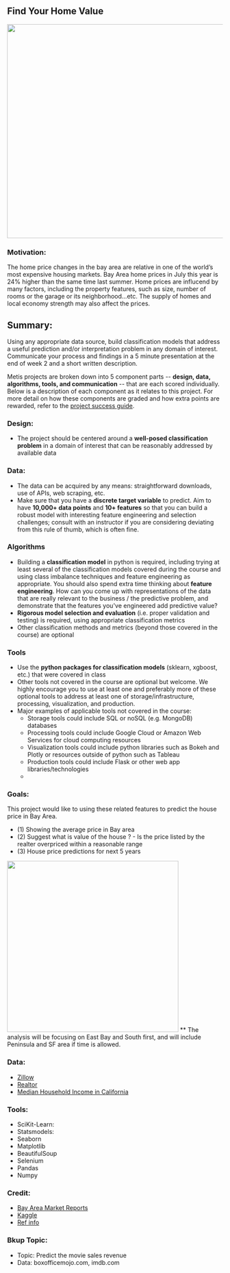 ## Find Your Home Value
<img src="https://user-images.githubusercontent.com/57165743/134412506-78ccf21b-5038-49c9-ad9c-cf7853b08b12.png" width="1000" height="500">

### Motivation:

The home price changes in the bay area are relative in one of the world’s most expensive housing markets. Bay Area home prices in July this year is 24% higher than the same time last summer.
Home prices are influcend by many factors, including the property features, such as size, number of rooms or the garage or its neighborhood...etc. The supply of homes and local economy strength may also affect the prices.

## Summary:

Using any appropriate data source, build classification models that address a useful prediction and/or interpretation 
problem in any domain of interest. Communicate your process and findings in a 5 minute presentation at the end of week 
2 and a short written description.

Metis projects are broken down into 5 component parts -- **design, data, algorithms, tools, and communication** -- that 
are each scored individually. Below is a description of each component as it relates to this project. For more detail 
on how these components are graded and how extra points are rewarded, refer to the [project success guide](./project_success_guide.md).  


### Design:

*  The project should be centered around a **well-posed classification problem** in a domain of interest that can be reasonably addressed by available data


### Data:
   
*  The data can be acquired by any means: straightforward downloads, use of APIs, web scraping, etc.
*  Make sure that you have a **discrete target variable** to predict. Aim to have **10,000+ data points** and 
**10+ features** so that you can build a robust model with interesting feature engineering and selection challenges; 
consult with an instructor if you are considering deviating from this rule of thumb, which is often fine.

 
### Algorithms

*  Building a **classification model** in python is required, including trying at least several of the classification models 
covered during the course and using class imbalance techniques and feature engineering as appropriate. You should also 
spend extra time thinking about **feature engineering**. How can you come up with representations of the data that are really 
relevant to the business / the predictive problem, and demonstrate that the features you've engineered add predictive value?
*  **Rigorous model selection and evaluation** (i.e. proper validation and testing) is required, using appropriate classification metrics
*  Other classification methods and metrics (beyond those covered in the course) are optional

### Tools

*  Use the **python packages for classification models** (sklearn, xgboost, etc.) that were covered in class
*  Other tools not covered in the course are optional but welcome. We highly encourage you to use at least one and 
preferably more of these optional tools to address at least one of storage/infrastructure, processing, visualization, 
and production.
*  Major examples of applicable tools not covered in the course:
   - Storage tools could include SQL or noSQL (e.g. MongoDB) databases
   - Processing tools could include Google Cloud or Amazon Web Services for cloud computing resources
   - Visualization tools could include python libraries such as Bokeh and Plotly or resources outside of python such as Tableau
   - Production tools could include Flask or other web app libraries/technologies
   - 



### Goals:
 This project would like to using these related features to predict the house price in Bay Area. 
- (1) Showing the average price in Bay area 
- (2) Suggest what is value of the house ?  -  Is the price listed by the realter overpriced within a reasonable range
- (3) House price predictions for next 5 years

<img src="https://user-images.githubusercontent.com/57165743/134410589-c7100111-9a9b-41b0-abfa-12b972a0695c.png" width="400" height="400">
  ** The analysis will be focusing on East Bay and South first, and will include Peninsula and SF area if time is allowed.

### Data:
- [Zillow](https://www.zillow.com/)
- [Realtor](https://www.realtor.com/)
- [Median Household Income in California](http://zipatlas.com/us/ca/zip-code-comparison/median-household-income.htm)

### Tools:
- SciKit-Learn: 
- Statsmodels:
- Seaborn
- Matplotlib
- BeautifulSoup
- Selenium
- Pandas
- Numpy

### Credit:
- [Bay Area Market Reports](https://www.bayareamarketreports.com/trend/san-francisco-home-prices-market-trends-news)
- [Kaggle](https://www.kaggle.com/c/house-prices-advanced-regression-techniques/data)
- [Ref info](https://github.com/ogunlao/HousePricePrediction/blob/master/decock.pdf)


### Bkup Topic:
- Topic: Predict the movie sales revenue 
- Data: boxofficemojo.com, imdb.com
